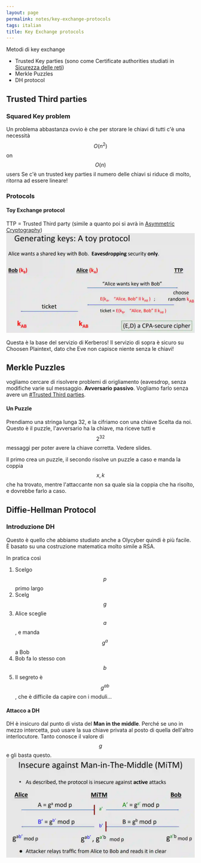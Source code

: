 ```yaml
---
layout: page
permalink: notes/key-exchange-protocols
tags: italian
title: Key Exchange protocols
---
```


Metodi di key exchange
- Trusted Key parties (sono come Certificate authorities studiati in [Sicurezza delle reti](/notes/sicurezza-delle-reti))
- Merkle Puzzles
- DH protocol

## Trusted Third parties

### Squared Key problem


Un problema abbastanza ovvio è che per storare le chiavi di tutti c'è una necessità $$O(n^{2})$$ on $$O(n)$$ users
Se c'è un trusted key parties il numero delle chiavi si riduce di molto, ritorna ad essere lineare!


### Protocols

#### Toy Exchange protocol
TTP = Trusted Third party (simile a quanto poi si avrà in [Asymmetric Cryptography](/notes/asymmetric-cryptography))
<img src="/images/notes/Key Exchange protocols-20240312110014411.webp" alt="Key Exchange protocols-20240312110014411">

Questa è la base del servizio di Kerberos!
Il servizio di sopra è sicuro su Choosen Plaintext, dato che Eve non capisce niente senza le chiavi!

## Merkle Puzzles
vogliamo cercare di risolvere problemi di origliamento (eavesdrop, senza modifiche varie sul messaggio. **Avversario passivo**.
Vogliamo farlo senza avere un [#Trusted Third parties](#trusted-third-parties).
#### Un Puzzle
Prendiamo una stringa lunga 32, e la cifriamo con una chiave Scelta da noi. Questo è il puzzle, l'avversario ha la chiave, ma riceve tutti e $$2^{32}$$ messaggi per poter avere la chiave corretta.
Vedere slides.

Il primo crea un puzzle, il secondo risolve un puzzle a caso e manda la coppia $$x, k$$ che ha trovato, mentre l'attaccante non sa quale sia la coppia che ha risolto, e dovrebbe farlo a caso.

## Diffie-Hellman Protocol

### Introduzione DH
Questo è quello che abbiamo studiato anche a Olycyber quindi è più facile. È basato su una costruzione matematica molto simile a RSA.

In pratica così
1. Scelgo $$p$$ primo largo
2. Scelg $$g$$
3. Alice sceglie $$a$$, e manda $$g^{a}$$ a Bob
4. Bob fa lo stesso con $$b$$
5. Il segreto è $$g^{ab}$$ , che è difficile da capire con i moduli...

#### Attacco a DH
DH è insicuro dal punto di vista del **Man in the middle**. Perché se uno in mezzo intercetta, può usare la sua chiave privata al posto di quella dell'altro interlocutore. Tanto conosce il valore di $$g$$ e gli basta questo.
<img src="/images/notes/Key Exchange protocols-20240314093203133.webp" alt="Key Exchange protocols-20240314093203133">